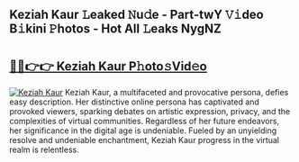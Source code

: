 ## Keziah Kaur 𝙻eaked 𝙽u𝚍e - Part-twY 𝚅𝚒deo B𝚒kini 𝙿hotos - Hot All 𝙻eaks NygNZ

# <h2><a href="http://ld0ikf.urlbe.top/?page=Keziah+Kaur">🔗🔗👉👉 Keziah Kaur P𝚑oto𝚜Vid𝚎o</a></h2>

[![Keziah Kaur](https://i.imgur.com/eBuTRDB.gif)](http://ld0ikf.urlbe.top/?page=Keziah+Kaur)
Keziah Kaur, a multifaceted and provocative persona, defies easy description. Her distinctive online persona has captivated and provoked viewers, sparking debates on artistic expression, privacy, and the complexities of virtual communities. Regardless of her future endeavors, her significance in the digital age is undeniable. Fueled by an unyielding resolve and undeniable enchantment, Keziah Kaur progress in the virtual realm is relentless.

